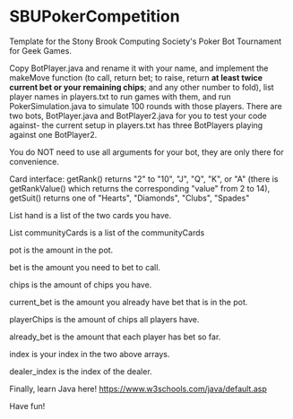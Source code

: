 # SBUPokerCompetition
Template for the Stony Brook Computing Society's Poker Bot Tournament for Geek Games.

Copy BotPlayer.java and rename it with your name, and implement the makeMove function (to call, return bet; to raise, return **at least twice current bet or your remaining chips**; and any other number to fold), list player names in players.txt to run games with them, and run PokerSimulation.java to simulate 100 rounds with those players. There are two bots, BotPlayer.java and BotPlayer2.java for you to test your code against- the current setup in players.txt has three BotPlayers playing against one BotPlayer2.

You do NOT need to use all arguments for your bot, they are only there for convenience.

Card interface: getRank() returns "2" to "10", "J", "Q", "K", or "A" (there is getRankValue() which returns the corresponding "value" from 2 to 14), getSuit() returns one of "Hearts", "Diamonds", "Clubs", "Spades"

List<Card> hand is a list of the two cards you have.

List<Card> communityCards is a list of the communityCards

pot is the amount in the pot.

bet is the amount you need to bet to call.

chips is the amount of chips you have.

current_bet is the amount you already have bet that is in the pot.

playerChips is the amount of chips all players have.

already_bet is the amount that each player has bet so far.

index is your index in the two above arrays.

dealer_index is the index of the dealer.

Finally, learn Java here! https://www.w3schools.com/java/default.asp

Have fun!
